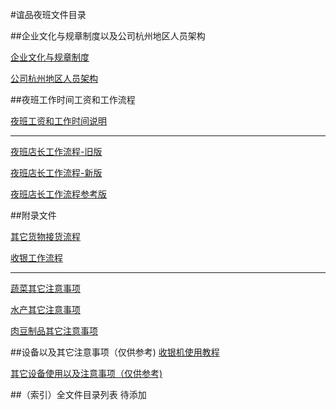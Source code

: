 #谊品夜班文件目录



##企业文化与规章制度以及公司杭州地区人员架构

[企业文化与规章制度](../initwithmarkdown/企业文化与规章制度.md)

[公司杭州地区人员架构](../initwithmarkdown/公司杭州地区人员架构.md)

##夜班工作时间工资和工作流程

[夜班工资和工作时间说明](../initwithmarkdown/夜班工作时间工资和工作流程.md)

-----

[夜班店长工作流程-旧版](../initwithmarkdown/夜班店长工作流程-旧版.md)

[夜班店长工作流程-新版](../initwithmarkdown/夜班店长工作流程-新版.md)

[夜班店长工作流程参考版](../initwithmarkdown/夜班店长工作流程-参考.md)

##附录文件

[其它货物接货流程](../initwithmarkdown/其它货物接货流程.md)

[收银工作流程](../initwithmarkdown/收银工作流程.md)

-----

[蔬菜其它注意事项](../initwithmarkdown/蔬菜其它注意事项.md)

[水产其它注意事项](../initwithmarkdown/水产其它注意事项.md)

[肉豆制品其它注意事项](../initwithmarkdown/肉豆制品其它注意事项.md)

##设备以及其它注意事项（仅供参考)
[收银机使用教程](./附录-收银文件/收银机使用教程.md)

[其它设备使用以及注意事项（仅供参考)](./其它设备使用以及其它注意事项(仅供参考)/设备以及其它注意事项(仅供参考).md)

##（索引）全文件目录列表
待添加


